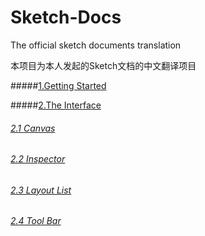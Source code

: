 # Sketch-Docs

The official sketch documents translation

本项目为本人发起的Sketch文档的中文翻译项目

#####[1.Getting Started]()

#####[2.The Interface ]()
###### [2.1 Canvas]() 
###### [2.2 Inspector]() 
###### [2.3 Layout List]() 
###### [2.4 Tool Bar]() 


